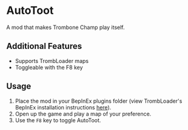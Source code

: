 # AutoToot
A mod that makes Trombone Champ play itself.

## Additional Features
- Supports TrombLoader maps
- Toggleable with the F8 key

## Usage
1. Place the mod in your BepInEx plugins folder (view TrombLoader's BepInEx installation instructions [here](https://github.com/NyxTheShield/TrombLoader#installation)).
2. Open up the game and play a map of your preference.
3. Use the `F8` key to toggle AutoToot.